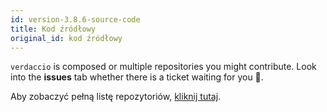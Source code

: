 ```yaml
---
id: version-3.8.6-source-code
title: Kod źródłowy
original_id: kod źródłowy
---
```


`verdaccio` is composed or multiple repositories you might contribute. Look into the **issues** tab whether there is a ticket waiting for you 🤠.

Aby zobaczyć pełną listę repozytoriów, [kliknij tutaj](https://github.com/verdaccio/verdaccio/wiki/Repositories).